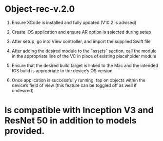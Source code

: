 # Object-rec-v.2.0

1.	Ensure XCode is installed and fully updated (V10.2 is advised)

2.	Create IOS application and ensure AR option is selected during setup

3.	After setup, go into View controller, and import the supplied Swift file

4.	After adding the desired module to the “assets” section, call the module in the appropriate line of the VC in place of existing placeholder module

5.	Ensure that the desired build target is linked to the Mac and the intended IOS build is appropriate to the device’s OS version

6.	Once application is successfully running, tap on objects within the device’s field of view (this feature can be toggled off as well if undesired)  

# Is compatible with Inception V3 and ResNet 50 in addition to models provided. 
